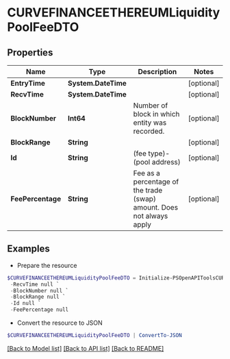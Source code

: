 # CURVEFINANCEETHEREUMLiquidityPoolFeeDTO
## Properties

Name | Type | Description | Notes
------------ | ------------- | ------------- | -------------
**EntryTime** | **System.DateTime** |  | [optional] 
**RecvTime** | **System.DateTime** |  | [optional] 
**BlockNumber** | **Int64** | Number of block in which entity was recorded. | [optional] 
**BlockRange** | **String** |  | [optional] 
**Id** | **String** | (fee type)-(pool address) | [optional] 
**FeePercentage** | **String** | Fee as a percentage of the trade (swap) amount. Does not always apply | [optional] 

## Examples

- Prepare the resource
```powershell
$CURVEFINANCEETHEREUMLiquidityPoolFeeDTO = Initialize-PSOpenAPIToolsCURVEFINANCEETHEREUMLiquidityPoolFeeDTO  -EntryTime null `
 -RecvTime null `
 -BlockNumber null `
 -BlockRange null `
 -Id null `
 -FeePercentage null
```

- Convert the resource to JSON
```powershell
$CURVEFINANCEETHEREUMLiquidityPoolFeeDTO | ConvertTo-JSON
```

[[Back to Model list]](../README.md#documentation-for-models) [[Back to API list]](../README.md#documentation-for-api-endpoints) [[Back to README]](../README.md)

